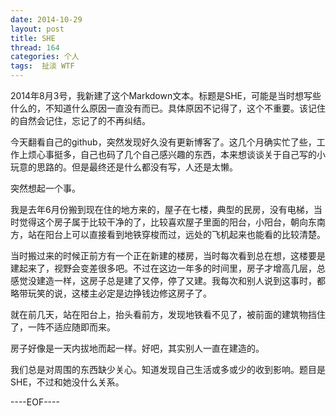 ```yaml
---
date: 2014-10-29
layout: post
title: SHE
thread: 164
categories: 个人
tags:  扯淡 WTF
---
```



2014年8月3号，我新建了这个Markdown文本。标题是SHE，可能是当时想写些什么的，不知道什么原因一直没有而已。具体原因不记得了，这个不重要。该记住的自然会记住，忘记了的不再纠结。

今天翻看自己的github，突然发现好久没有更新博客了。这几个月确实忙了些，工作上烦心事挺多，自己也码了几个自己感兴趣的东西，本来想谈谈关于自己写的小玩意的思路的。但是最终还是什么都没有写，人还是太懒。

突然想起一个事。

我是去年6月份搬到现在住的地方来的，屋子在七楼，典型的民房，没有电梯，当时觉得这个房子属于比较干净的了，比较喜欢屋子里面的阳台，小阳台，朝向东南方，站在阳台上可以直接看到地铁穿梭而过，远处的飞机起来也能看的比较清楚。

当时搬过来的时候正前方有一个正在新建的楼房，当时每次看到总在想，这楼要是建起来了，视野会变差很多吧。不过在这边一年多的时间里，房子才增高几层，总感觉没建造一样，这房子总是建了又停，停了又建。我每次和别人说到这事时，都略带玩笑的说，这楼主必定是边挣钱边修这房子了。

就在前几天，站在阳台上，抬头看前方，发现地铁看不见了，被前面的建筑物挡住了，一阵不适应随即而来。

房子好像是一天内拔地而起一样。好吧，其实别人一直在建造的。

我们总是对周围的东西缺少关心。知道发现自己生活或多或少的收到影响。题目是SHE，不过和她没什么关系。

----EOF----


